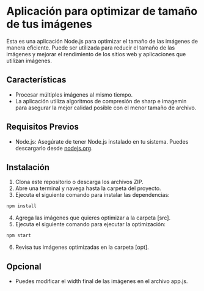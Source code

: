 # Aplicación para optimizar de tamaño de tus imágenes

Esta es una aplicación Node.js para optimizar el tamaño de las imágenes de manera eficiente. Puede ser utilizada para reducir el tamaño de las imágenes y mejorar el rendimiento de los sitios web y aplicaciones que utilizan imágenes.

## Características

- Procesar múltiples imágenes al mismo tiempo.
- La aplicación utiliza algoritmos de compresión de sharp e imagemin para asegurar la mejor calidad posible con el menor tamaño de archivo.

## Requisitos Previos

- Node.js: Asegúrate de tener Node.js instalado en tu sistema. Puedes descargarlo desde [nodejs.org](https://nodejs.org/).

## Instalación

1. Clona este repositorio o descarga los archivos ZIP.
2. Abre una terminal y navega hasta la carpeta del proyecto.
3. Ejecuta el siguiente comando para instalar las dependencias:

```bash
npm install
```

4. Agrega las imágenes que quieres optimizar a la carpeta [src].
5. Ejecuta el siguiente comando para ejecutar la optimización:

```bash
npm start
```

6. Revisa tus imágenes optimizadas en la carpeta [opt].

## Opcional

- Puedes modificar el width final de las imágenes en el archivo app.js.
